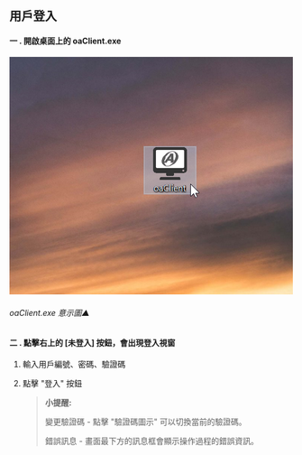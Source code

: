 ## 用戶登入

#### 一 . 開啟桌面上的 oaClient.exe

![oaClient.exe 意示圖▲](../assets/oaclient.png)

###### oaClient.exe 意示圖▲

#### 二 . 點擊右上的 [未登入] 按鈕，會出現登入視窗

1. 輸入用戶編號、密碼、驗證碼

2. 點擊 "登入" 按鈕

	> **小提醒:** 
	>
	> 變更驗證碼 - 點擊 "驗證碼圖示" 可以切換當前的驗證碼。
	> 
	> 錯誤訊息 - 畫面最下方的訊息框會顯示操作過程的錯誤資訊。

